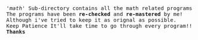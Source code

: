 
<pre> 
<i>'math'</i> Sub-directory contains all the math related programs
The programs have been <strong>re-checked</strong> and <strong>re-mastered</strong> by me!
Although i've tried to keep it as orignal as possible.
Keep Patience It'll take time to go through every program!!
<b>Thanks</b>
</pre>
